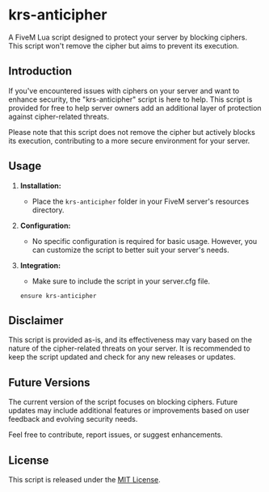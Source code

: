 

# krs-anticipher

A FiveM Lua script designed to protect your server by blocking ciphers. This script won't remove the cipher but aims to prevent its execution.

## Introduction

If you've encountered issues with ciphers on your server and want to enhance security, the "krs-anticipher" script is here to help. This script is provided for free to help server owners add an additional layer of protection against cipher-related threats.

Please note that this script does not remove the cipher but actively blocks its execution, contributing to a more secure environment for your server.

## Usage

1. **Installation:**
   - Place the `krs-anticipher` folder in your FiveM server's resources directory.

2. **Configuration:**
   - No specific configuration is required for basic usage. However, you can customize the script to better suit your server's needs.

3. **Integration:**
   - Make sure to include the script in your server.cfg file.

   ```plaintext
   ensure krs-anticipher
   ```

## Disclaimer

This script is provided as-is, and its effectiveness may vary based on the nature of the cipher-related threats on your server. It is recommended to keep the script updated and check for any new releases or updates.

## Future Versions

The current version of the script focuses on blocking ciphers. Future updates may include additional features or improvements based on user feedback and evolving security needs.

Feel free to contribute, report issues, or suggest enhancements.

## License

This script is released under the [MIT License](LICENSE.md).
